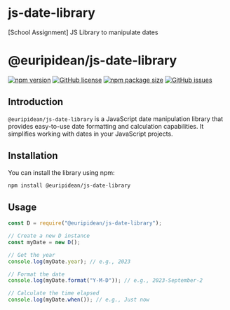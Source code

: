 # js-date-library

[School Assignment] JS Library to manipulate dates

# @euripidean/js-date-library

[![npm version](https://img.shields.io/npm/v/@euripidean/js-date-library)](https://www.npmjs.com/package/@euripidean/js-date-library)
[![GitHub license](https://img.shields.io/github/license/@euripidean/js-date-library)](https://github.com/yourusername/js-date-library/blob/main/LICENSE)
[![npm package size](https://img.shields.io/bundlephobia/min/@euripidean/js-date-library)](https://www.npmjs.com/package/@euripidean/js-date-library)
[![GitHub issues](https://img.shields.io/github/issues/@euripidean/js-date-library)](https://github.com/yourusername/js-date-library/issues)

## Introduction

`@euripidean/js-date-library` is a JavaScript date manipulation library that provides easy-to-use date formatting and calculation capabilities. It simplifies working with dates in your JavaScript projects.

## Installation

You can install the library using npm:

```bash
npm install @euripidean/js-date-library

```

## Usage

```javascript
const D = require("@euripidean/js-date-library");

// Create a new D instance
const myDate = new D();

// Get the year
console.log(myDate.year); // e.g., 2023

// Format the date
console.log(myDate.format("Y-M-D")); // e.g., 2023-September-2

// Calculate the time elapsed
console.log(myDate.when()); // e.g., Just now
```
